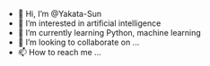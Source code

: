- 👋 Hi, I’m @Yakata-Sun
- 👀 I’m interested in artificial intelligence
- 🌱 I’m currently learning Python, machine learning
- 💞️ I’m looking to collaborate on ...
- 📫 How to reach me ...

<!---
Yakata-Sun/Yakata-Sun is a ✨ special ✨ repository because its `README.md` (this file) appears on your GitHub profile.
You can click the Preview link to take a look at your changes.
--->
